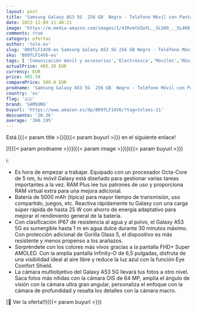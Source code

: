 ```yaml
---
layout: post
title: 'Samsung Galaxy A53 5G  256 GB  Negro - Teléfono Móvil con Pantalla de 6 5    Smartphone Android de 8 GB de RAM  Memoria Interna Ampliable  Batería de 5000 mAh y Carga Super Rápida  Versión ES '
date: 2022-12-09 11:40:21
image: 'https://m.media-amazon.com/images/I/41RvmtUZwYL._SL500_._SL400_.jpg'
comments: true
category: ofertas
author: 'tole.es'
slug: 'B09TLF14V6-es Samsung Galaxy A53 5G 256 GB Negro - Teléfono Móvil con...'
sku: 'B09TLF14V6-es'
tags: [ 'Comunicación móvil y accesorios','Electrónica','Móviles','Móviles y smartphones libres','android','samsung','🇪🇸', ]
actualPrice: 405.39 EUR
currency: EUR
price: 405.39
comparePrice: 509.0 EUR
prodname: 'Samsung Galaxy A53 5G  256 GB  Negro - Teléfono Móvil con Pantalla de 6 5    Smartphone Android de 8 GB de RAM  Memoria Interna Ampliable  Batería de 5000 mAh y Carga Super Rápida  Versión ES '
country: 'es'
flag: '🇪🇸'
brand: 'SAMSUNG'
buyurl: 'https://www.amazon.es/dp/B09TLF14V6/?tag=tolees-21'
descuento: '20.36'
average: '390.195'
---
```


Está [{{< param title >}}]({{< param buyurl >}}) en el siguiente enlace!

[![{{< param prodname >}}]({{< param image >}})]({{< param buyurl >}})

ℹ️:

- Es hora de empezar a trabajar. Equipado con un procesador Octa-Core de 5 nm, tu móvil Galaxy está diseñado para gestionar varias tareas importantes a la vez. RAM Plus lee tus patrones de uso y proporciona RAM virtual extra para una mejora adicional.
- Batería de 5000 mAh (típica) para mayor tiempo de transmisión, uso compartido, juegos, etc. Reactiva rápidamente tu Galaxy con una carga súper rápida de hasta 25 W con ahorro de energía adaptativo para mejorar el rendimiento general de la batería.
- Con clasificación IP67 de resistencia al agua y al polvo, el Galaxy A53 5G es sumergible hasta 1 m en agua dulce durante 30 minutos máximo. Con protección adicional de Gorilla Glass 5, el dispositivo es más resistente y menos propenso a los arañazos.
- Sorpréndete con los colores más vivos gracias a la pantalla FHD+ Super AMOLED. Con la amplia pantalla Infinity-O de 6,5 pulgadas, disfruta de una visibilidad ideal al aire libre y reduce la luz azul con la función Eye Comfort Shield.
- La cámara multiobjetivo del Galaxy A53 5G llevará tus fotos a otro nivel. Saca fotos más nítidas con la cámara OIS de 64 MP, amplía el ángulo de visión con la cámara ultra gran angular, personaliza el enfoque con la cámara de profundidad y resalta los detalles con la cámara macro.

[🛒 Ver la oferta!!]({{< param buyurl >}})
